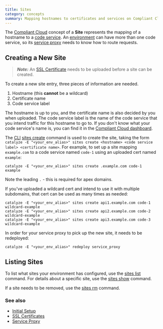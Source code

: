 ```yaml
---
title: Sites
category: concepts
summary: Mapping hostnames to certificates and services on Compliant Cloud.
---
```


The [Compliant Cloud](https://datica.com/compliant-cloud) concept of a **Site** represents the mapping of a hostname to a [code service](/compliant-cloud/articles/concepts/services#code-services). An [environment](/compliant-cloud/articles/concepts/environments) can have more than one code service, so its [service proxy](/compliant-cloud/articles/concepts/service-proxy) needs to know how to route requests.

## Creating a New Site

> ***Note:*** An [SSL Certificate](/compliant-cloud/articles/ssl-certs) needs to be uploaded before a site can be created.

To create a new site entry, three pieces of information are needed.

1. Hostname (this **cannot** be a wildcard)
2. Certificate name
3. Code service label

The hostname is up to you, and the certificate name is also decided by you when uploaded. The code service label is the name of the code service that you intend traffic for this hostname to go to. If you don't know what your code service's name is, you can find it in the [Compliant Cloud dashboard](https://product.datica.com/compliant-cloud).

The [CLI](/compliant-cloud/articles/cli-stratum) [sites create](/compliant-cloud/cli-reference#sites-create) command is used to create the site, taking the form `catalyze -E "<your_env_alias>" sites create <hostname> <code service label> <certificate name>`. For example, to set up a site mapping `example.com` to a code service named `code-1` using an uploaded cert named `example`:

```
catalyze -E "<your_env_alias>" sites create .example.com code-1 example
```

Note the leading `.` - this is required for apex domains.

If you've uploaded a wildcard cert and intend to use it with multiple subdomains, that cert can be used as many times as needed:

```
catalyze -E "<your_env_alias>" sites create api1.example.com code-1 wildcard-example
catalyze -E "<your_env_alias>" sites create api2.example.com code-2 wildcard-example
catalyze -E "<your_env_alias>" sites create api3.example.com code-3 wildcard-example
```

In order for your service proxy to pick up the new site, it needs to be redeployed:

```
catalyze -E "<your_env_alias>" redeploy service_proxy
```

## Listing Sites

To list what sites your environment has configured, use the [sites list](/compliant-cloud/cli-reference#sites-list) command. For details about a specific site, use the [sites show](/compliant-cloud/cli-reference#sites-show) command.

If a site needs to be removed, use the [sites rm](/compliant-cloud/cli-reference#sites-rm) command.

### See also

* [Initial Setup](/compliant-cloud/articles/initial-setup)
* [SSL Certificates](/compliant-cloud/articles/ssl-certs)
* [Service Proxy](/compliant-cloud/articles/concepts/service-proxy)
